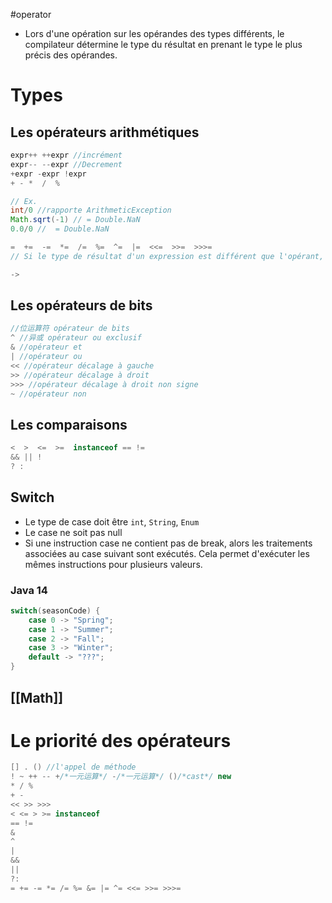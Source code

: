 #operator 

- Lors d'une opération sur les opérandes des types différents, le compilateur détermine le type du résultat en prenant le type le plus précis des opérandes.

# Types

## Les opérateurs arithmétiques

``` java
expr++ ++expr //incrément
expr-- --expr //Decrement
+expr -expr !expr
+ - *  /  %

// Ex.
int/0 //rapporte ArithmeticException
Math.sqrt(-1) // = Double.NaN
0.0/0 //  = Double.NaN

=  +=  -=  *=  /=  %=  ^=  |=  <<=  >>=  >>>= 
// Si le type de résultat d'un expression est différent que l'opérant, la cast se produit

->
```

## Les opérateurs de bits

```java
//位运算符 opérateur de bits
^ //异或 opérateur ou exclusif
& //opérateur et
| //opérateur ou
<< //opérateur décalage à gauche
>> //opérateur décalage à droit
>>> //opérateur décalage à droit non signe
~ //opérateur non
```

## Les comparaisons

```java
<  >  <=  >=  instanceof == !=
&& || !
? :
```

## Switch

- Le type de case doit être `int`, `String`, `Enum`
- Le case ne soit pas null
- Si une instruction case ne contient pas de break, alors les traitements associées au case suivant sont exécutés. Cela permet d'exécuter les mêmes instructions pour plusieurs valeurs.

### Java 14

```java
switch(seasonCode) {
	case 0 -> "Spring";
	case 1 -> "Summer";
	case 2 -> "Fall";
	case 3 -> "Winter";
	default -> "???";
}
```
## [[Math]]

# Le priorité des opérateurs

```java
[] . () //l'appel de méthode
! ~ ++ -- +/*一元运算*/ -/*一元运算*/ ()/*cast*/ new
* / %
+ -
<< >> >>>
< <= > >= instanceof
== !=
&
^
|
&&
||
?:
= += -= *= /= %= &= |= ^= <<= >>= >>>=
```
